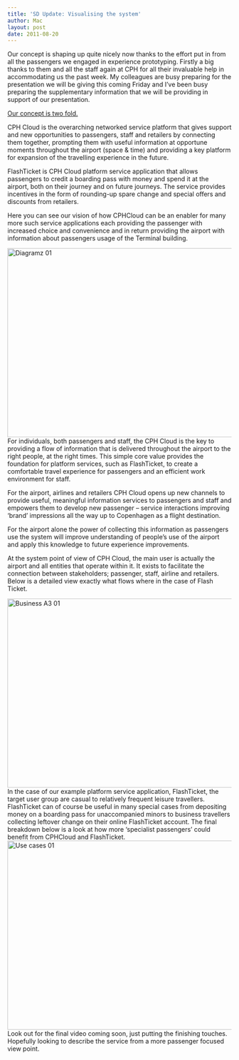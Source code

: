 ```yaml
---
title: 'SD Update: Visualising the system'
author: Mac
layout: post
date: 2011-08-20
---
```


Our concept is shaping up quite nicely now thanks to the effort put in from all the passengers we engaged in experience prototyping. Firstly a big thanks to them and all the staff again at CPH for all their invaluable help in accommodating us the past week. My colleagues are busy preparing for the presentation we will be giving this coming Friday and I&#8217;ve been busy preparing the supplementary information that we will be providing in support of our presentation.

<span style='text-decoration:underline;'>Our concept is two fold.<br /> </span>

CPH Cloud is the overarching networked service platform that gives support and new opportunities to passengers, staff and retailers by connecting them together, prompting them with useful information at opportune moments throughout the airport (space & time) and providing a key platform for expansion of the travelling experience in the future.

FlashTicket is CPH Cloud platform service application that allows passengers to credit a boarding pass with money and spend it at the airport, both on their journey and on future journeys. The service provides incentives in the form of rounding-up spare change and special offers and discounts from retailers.

Here you can see our vision of how CPHCloud can be an enabler for many more such service applications each providing the passenger with increased choice and convenience and in return providing the airport with information about passengers usage of the Terminal building.

<img src="/attach/diagramz-01.jpeg" alt="Diagramz 01" title="diagramz-01.jpg" border="0" width="600" height="424" /> 
For individuals, both passengers and staff, the CPH Cloud is the key to providing a flow of information that is delivered throughout the airport to the right people, at the right times. This simple core value provides the foundation for platform services, such as FlashTicket, to create a comfortable travel experience for passengers and an efficient work environment for staff.

For the airport, airlines and retailers CPH Cloud opens up new channels to provide useful, meaningful information services to passengers and staff and empowers them to develop new passenger &#8211; service interactions improving &#8216;brand&#8217; impressions all the way up to Copenhagen as a flight destination. 

For the airport alone the power of collecting this information as passengers use the system will improve understanding of people&#8217;s use of the airport and apply this knowledge to future experience improvements.

At the system point of view of CPH Cloud, the main user is actually the airport and all entities that operate within it. It exists to facilitate the connection between stakeholders; passenger, staff, airline and retailers. Below is a detailed view exactly what flows where in the case of Flash Ticket.

<img src="/attach/business_A3-01.jpeg" alt="Business A3 01" title="business_A3-01.jpg" border="0" width="600" height="424" /> 
In the case of our example platform service application, FlashTicket, the target user group are casual to relatively frequent leisure travellers. FlashTicket can of course be useful in many special cases from depositing money on a boarding pass for unaccompanied minors to business travellers collecting leftover change on their online FlashTicket account. The final breakdown below is a look at how more &#8216;specialist passengers&#8217; could benefit from CPHCloud and FlashTicket.

<img src="/attach/use-cases-01.jpeg" alt="Use cases 01" title="use-cases-01.jpg" border="0" width="600" height="424" /> 
Look out for the final video coming soon, just putting the finishing touches. Hopefully looking to describe the service from a more passenger focused view point.